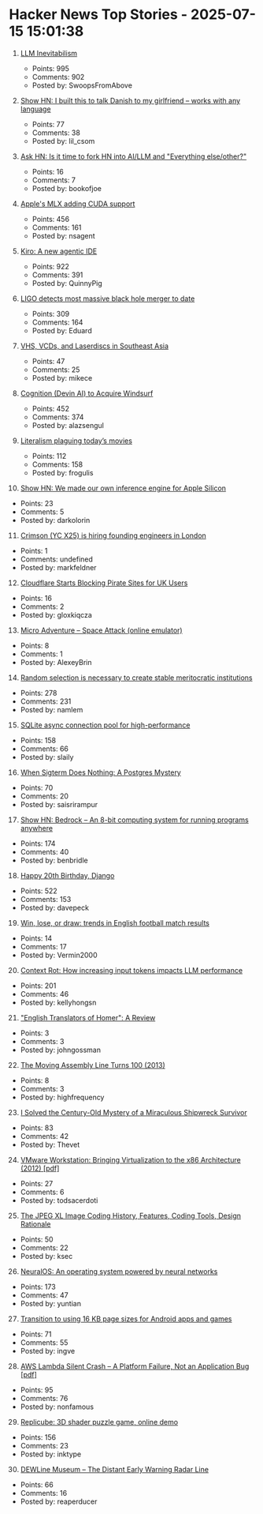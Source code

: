 # Hacker News Top Stories - 2025-07-15 15:01:38

1. [LLM Inevitabilism](https://tomrenner.com/posts/llm-inevitabilism/)
   - Points: 995
   - Comments: 902
   - Posted by: SwoopsFromAbove

2. [Show HN: I built this to talk Danish to my girlfriend – works with any language](https://menerdu.vercel.app/)
   - Points: 77
   - Comments: 38
   - Posted by: lil_csom

3. [Ask HN: Is it time to fork HN into AI/LLM and "Everything else/other?"](undefined)
   - Points: 16
   - Comments: 7
   - Posted by: bookofjoe

4. [Apple's MLX adding CUDA support](https://github.com/ml-explore/mlx/pull/1983)
   - Points: 456
   - Comments: 161
   - Posted by: nsagent

5. [Kiro: A new agentic IDE](https://kiro.dev/blog/introducing-kiro/)
   - Points: 922
   - Comments: 391
   - Posted by: QuinnyPig

6. [LIGO detects most massive black hole merger to date](https://www.caltech.edu/about/news/ligo-detects-most-massive-black-hole-merger-to-date)
   - Points: 309
   - Comments: 164
   - Posted by: Eduard

7. [VHS, VCDs, and Laserdiscs in Southeast Asia](https://rubenerd.com/vcds-and-laserdiscs-in-southeast-asia/)
   - Points: 47
   - Comments: 25
   - Posted by: mikece

8. [Cognition (Devin AI) to Acquire Windsurf](https://cognition.ai/blog/windsurf)
   - Points: 452
   - Comments: 374
   - Posted by: alazsengul

9. [Literalism plaguing today’s movies](https://www.newyorker.com/culture/critics-notebook/the-new-literalism-plaguing-todays-biggest-movies)
   - Points: 112
   - Comments: 158
   - Posted by: frogulis

10. [Show HN: We made our own inference engine for Apple Silicon](https://github.com/trymirai/uzu)
   - Points: 23
   - Comments: 5
   - Posted by: darkolorin

11. [Crimson (YC X25) is hiring founding engineers in London](https://www.ycombinator.com/companies/crimson/jobs/kCikzj1-founding-engineer-full-stack)
   - Points: 1
   - Comments: undefined
   - Posted by: markfeldner

12. [Cloudflare Starts Blocking Pirate Sites for UK Users](https://torrentfreak.com/cloudflare-starts-blocking-pirate-sites-for-uk-users-thats-a-pretty-big-deal-250715/)
   - Points: 16
   - Comments: 2
   - Posted by: gloxkiqcza

13. [Micro Adventure – Space Attack (online emulator)](https://auri-microadventure.azurewebsites.net/)
   - Points: 8
   - Comments: 1
   - Posted by: AlexeyBrin

14. [Random selection is necessary to create stable meritocratic institutions](https://assemblingamerica.substack.com/p/there-is-no-meritocracy-without-lottocracy)
   - Points: 278
   - Comments: 231
   - Posted by: namlem

15. [SQLite async connection pool for high-performance](https://github.com/slaily/aiosqlitepool)
   - Points: 158
   - Comments: 66
   - Posted by: slaily

16. [When Sigterm Does Nothing: A Postgres Mystery](https://clickhouse.com/blog/sigterm-postgres-mystery)
   - Points: 70
   - Comments: 20
   - Posted by: saisrirampur

17. [Show HN: Bedrock – An 8-bit computing system for running programs anywhere](https://benbridle.com/projects/bedrock.html)
   - Points: 174
   - Comments: 40
   - Posted by: benbridle

18. [Happy 20th Birthday, Django](https://www.djangoproject.com/weblog/2025/jul/13/happy-20th-birthday-django/)
   - Points: 522
   - Comments: 153
   - Posted by: davepeck

19. [Win, lose, or draw: trends in English football match results](https://blog.engora.com/2025/06/english-football-data.html)
   - Points: 14
   - Comments: 17
   - Posted by: Vermin2000

20. [Context Rot: How increasing input tokens impacts LLM performance](https://research.trychroma.com/context-rot)
   - Points: 201
   - Comments: 46
   - Posted by: kellyhongsn

21. ["English Translators of Homer": A Review](https://whatisthequestion.wordpress.com/2025/07/12/english-translators-of-homer-by-simeon-underwood/)
   - Points: 3
   - Comments: 3
   - Posted by: johngossman

22. [The Moving Assembly Line Turns 100 (2013)](https://www.assemblymag.com/articles/91581-the-moving-assembly-line-turns-100)
   - Points: 8
   - Comments: 3
   - Posted by: highfrequency

23. [I Solved the Century-Old Mystery of a Miraculous Shipwreck Survivor](https://thewalrus.ca/empress-of-ireland-survivor-mystery/)
   - Points: 83
   - Comments: 42
   - Posted by: Thevet

24. [VMware Workstation: Bringing Virtualization to the x86 Architecture (2012) [pdf]](https://www.cse.iitb.ac.in/~mythili/virtcc/papers/vmware.pdf)
   - Points: 27
   - Comments: 6
   - Posted by: todsacerdoti

25. [The JPEG XL Image Coding History, Features, Coding Tools, Design Rationale](https://arxiv.org/abs/2506.05987)
   - Points: 50
   - Comments: 22
   - Posted by: ksec

26. [NeuralOS: An operating system powered by neural networks](https://neural-os.com/)
   - Points: 173
   - Comments: 47
   - Posted by: yuntian

27. [Transition to using 16 KB page sizes for Android apps and games](https://android-developers.googleblog.com/2025/07/transition-to-16-kb-page-sizes-android-apps-games-android-studio.html)
   - Points: 71
   - Comments: 55
   - Posted by: ingve

28. [AWS Lambda Silent Crash – A Platform Failure, Not an Application Bug [pdf]](https://lyons-den.com/whitepapers/aws-lambda-silent-crash.pdf)
   - Points: 95
   - Comments: 76
   - Posted by: nonfamous

29. [Replicube: 3D shader puzzle game, online demo](https://replicube.xyz/staging/)
   - Points: 156
   - Comments: 23
   - Posted by: inktype

30. [DEWLine Museum – The Distant Early Warning Radar Line](https://dewlinemuseum.com/)
   - Points: 66
   - Comments: 16
   - Posted by: reaperducer

